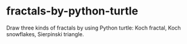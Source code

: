 # fractals-by-python-turtle
Draw three kinds of fractals by using Python turtle: Koch fractal, Koch snowflakes, Sierpinski triangle.
